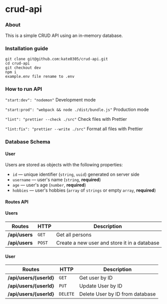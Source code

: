 # crud-api

### About
This is a simple CRUD API using an in-memory database.

### Installation guide
```
git clone git@github.com:kate0305/crud-api.git
cd crud-api
git checkout dev
npm i
example.env file rename to .env
```

### How to run API
`"start:dev": "nodemon"` Development mode

`"start:prod": "webpack && node ./dist/bundle.js"` Production mode

`"lint": "prettier --check ./src"` Сheck files with Prettier

`"lint:fix": "prettier --write ./src"` Format all files with Prettier

### Database Schema

#### User
Users are stored as objects with the following properties:

  - `id` — unique identifier (`string`, `uuid`) generated on server side
  - `username` — user's name (`string`, **required**)
  - `age` — user's age (`number`, **required**)
  - `hobbies` — user's hobbies (`array` of `strings` or empty `array`, **required**)

#### Routes API
#### Users
Routes | HTTP | Description
--- | --- | ---
**/api/users** | `GET` | Get all persons
**/api/users** | `POST` | Create a new user and store it in a database

#### User
Routes | HTTP | Description
--- | --- | ---
**/api/users/{userId}** | `GET` | Get user by ID
**/api/users/{userId}** | `PUT` | Update User by ID
**/api/users/{userId}** | `DELETE` | Delete User by ID from database

